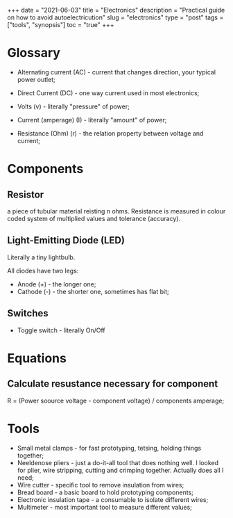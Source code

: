 +++
date        = "2021-06-03"
title       = "Electronics"
description = "Practical guide on how to avoid autoelectricution"
slug        = "electronics"
type        = "post"
tags        = ["tools", "synopsis"]
toc         = "true"
+++

# Glossary

* Alternating current (AC) - current that changes direction, your typical power outlet;
* Direct Current (DC) - one way current used in most electronics;

* Volts (v) - literally "pressure" of power;
* Current (amperage) (I) - literally "amount" of power;

* Resistance (Ohm) (r) - the relation property between voltage and current;

# Components

## Resistor
a piece of tubular material reisting n ohms. Resistance is measured in colour coded system of multiplied values and tolerance (accuracy).

## Light-Emitting Diode (LED)
Literally a tiny lightbulb.

All diodes have two legs:
* Anode (+) - the longer one;
* Cathode (-) - the shorter one, sometimes has flat bit;

## Switches

* Toggle switch - literally On/Off

# Equations

## Calculate resustance necessary for component
R = (Power soource voltage - component voltage) / components amperage;

# Tools

* Small metal clamps - for fast prototyping, tetsing, holding things together;
* Neeldenose pliers - just a do-it-all tool that does nothing well. I looked for plier, wire stripping, cutting and crimping together. Actually does all I need;
* Wire cutter - specific tool to remove insulation from wires;
* Bread board - a basic board to hold prototyping components;
* Electronic insulation tape - a consumable to isolate different wires;
* Multimeter - most important tool to measure different values;